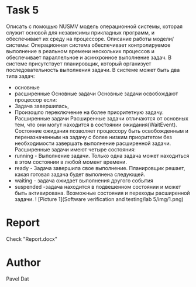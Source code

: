 # Task 5
Описать с помощью NUSMV модель операционной системы, которая
служит основой для независимы прикладных программ, и обеспечивает их
среду на процессоре.
Описание работы модели/системы:
Операционная система обеспечивает контролируемое выполнение в
реальном времени нескольких процессов и обеспечивает параллельное и
асинхронное выполнение задач.
В системе присутствует планировщик, который организует
последовательность выполнения задачи.
В системе может быть два типа задач:
* основные
* расширенные
Основные задачи
Основные задачи освобождают процессор если:
* Задача завершилась,
* Произошло переключение на более приоритетную задачу.
Расширенные задачи
Расширенные задачи отличаются от основных тем, что они могут
находится в состоянии ожидания(WaitEvent). Состояние ожидания позволяет
процессору быть освобожденным и переназначенным на задачу с более
низким приоритетом без необходимости завершать выполнение расширенной
задачи.
Расширенные задачи имеют четыре состояния:
* running - Выполнение задачи. Только одна задача может находиться в
этом состоянии в любой момент времени.
* ready - Задача завершила свое выполнение. Планировщик решает, какая
готовая задача будет выполнена следующей.
* waiting - задача ожидает выполнения другого события
* suspended -задача находится в подвешенном состоянии и может быть
активирована.
Возможные состояния и переходы расширенной задачи.
! [Picture 1](Software verification and testing/lab 5/img/1.png)


# Report
Check "Report.docx"
# Author
Pavel Dat